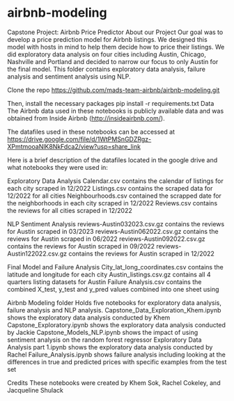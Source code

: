 # airbnb-modeling
Capstone Project: Airbnb Price Predictor
About our Project
Our goal was to develop a price prediction model for Airbnb listings. We designed this model with hosts in mind to help them decide how to price their listings. We did exploratory data analysis on four cities including Austin, Chicago, Nashville and Portland and decided to narrow our focus to only Austin for the final model. This folder contains exploratory data analysis, failure analysis and sentiment analysis using NLP.

Clone the repo
https://github.com/mads-team-airbnb/airbnb-modeling.git

Then, install the necessary packages
pip install -r requirements.txt
Data
The Airbnb data used in these notebooks is publicly available data and was obtained from Inside Airbnb (http://insideairbnb.com/).

The datafiles used in these notebooks can be accessed at https://drive.google.com/file/d/1WtPMSnGDZRgz-XPmtmooaNlK8NkFdca2/view?usp=share_link

Here is a brief description of the datafiles located in the google drive and what notebooks they were used in:

Exploratory Data Analysis
Calendar.csv contains the calendar of listings for each city scraped in 12/2022
Listings.csv contains the scraped data for 12/2022 for all cities
Neighbourhoods.csv contained the scrapped date for the neighborhoods in each city scraped in 12/2022 
Reviews.csv contains the reviews for all cities scraped in 12/2022

NLP Sentiment Analysis
reviews-Austin032023.csv.gz contains the reviews for Austin scraped in 03/2023 
reviews-Austin062022.csv.gz contains the reviews for Austin scraped in 06/2022
reviews-Austin092022.csv.gz contains the reviews for Austin scraped in 09/2022
reviews-Austin122022.csv.gz contains the reviews for Austin scraped in 12/2022

Final Model and Failure Analysis
City_lat_long_coordinates.csv contains the latitude and longitude for each city
Austin_listings.csv.gz contains all 4 quarters listing datasets for Austin 
Failure Analysis.csv contains the combined X_test, y_test and y_pred values combined into one sheet using 

Airbnb Modeling folder
Holds five notebooks for exploratory data analysis, failure analysis and NLP analysis.
Capstone_Data_Exploration_Khem.ipynb shows the exploratory data analysis conducted by Khem
Capstone_Exploratory.ipynb shows  the exploratory data analysis conducted by Jackie
Capstone_Models_NLP.ipynb shows the impact of using sentiment analysis on the random forest regressor
Exploratory Data Analysis part 1.ipynb shows the exploratory data analysis conducted by Rachel
Failure_Analysis.ipynb shows failure analysis including looking at the differences in true and predicted prices with specific examples from the test set

Credits
These notebooks were created by Khem Sok, Rachel Cokeley, and Jacqueline Shulack

